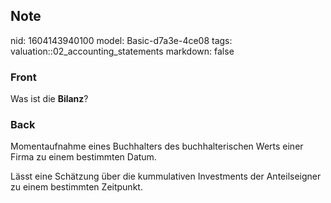## Note
nid: 1604143940100
model: Basic-d7a3e-4ce08
tags: valuation::02_accounting_statements
markdown: false

### Front
<p>Was ist die <b>Bilanz</b>?

### Back
<p>Momentaufnahme eines Buchhalters des buchhalterischen Werts
einer Firma zu einem bestimmten Datum.
<p>Lässt eine Schätzung über die kummulativen Investments der
Anteilseigner zu einem bestimmten Zeitpunkt.

